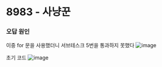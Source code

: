 # 8983 - 사냥꾼

### 오답 원인

이중 for 문을 사용했더니 서브테스크 5번을 통과하지 못했다
![image](https://user-images.githubusercontent.com/48541850/231511942-06494f61-8d55-4fa4-ac48-e4beadfcc3da.png)

초기 코드
![image](https://user-images.githubusercontent.com/48541850/231512146-b4d615bb-e71e-4873-aaf0-7f069dca4ea3.png)
